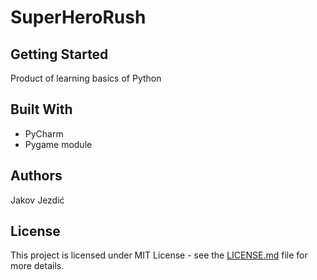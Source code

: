 # SuperHeroRush

## Getting Started

Product of learning basics of Python

## Built With
* PyCharm
* Pygame module

## Authors

Jakov Jezdić

## License

This project is licensed under MIT License - see the [LICENSE.md](LICENSE.md) file for more details.
